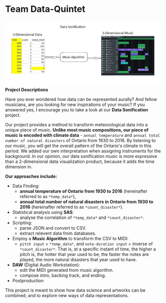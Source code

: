 # Team Data-Quintet
![Data-Quintet](https://github.com/musicenthusiastist/Symphony-of-Climate-Data/blob/master/Images/OurIdea.JPG "Our Interpretation of Sonification")
**Project Descriptions**

Have you ever wondered how data can be represented aurally? And fellow musicians, are you looking for new inspirations of your music? If you answered yes, I encourage you to take a look at our **Data Sonification** project. 

Our project provides a method to transform meteorological data into a unique piece of music. **Unlike most music compositions, our piece of music is encoded with climate data** - `annual temperature` and `annual total number of natural disasters` of Ontario from 1930 to 2016. By listening to our music, you will get the overall pattern of the Ontario's climate in this period. We added our own interpretation when assigning instruments for the background. In our opinion, our data sonification music is more expressive than a 2-dimensional data visualization product, because it adds the time dimension in. 

**Our approaches include:**
- Data Finding: 
  + **annual temperature of Ontario from 1930 to 2016** (hereinafter referred to as `*temp_data*`), 
  + **annual total number of natural disasters in Ontario from 1930 to 2016** (hereinafter referred to as `*count_disaster*`).
- Statistical analysis using **SAS**: 
  + analyse the correlation of `*temp_data*` and `*count_disaster*`. 
- Scripting: 
  + parse JSON and convert to CSV.
  + extract relevent data from databases.
- Employ a **Music Algorithm** to transform the CSV to MIDI: 
  + `pitch input` = `*temp_data*`, and `note-duration input` = inverse of `*count_disaster*`. That is, at a specific instant of time, the higher a pitch is, the hotter that year used to be; the faster the notes are played, the more natural disasters that year used to have.
- **DAW** (Digital Audio Workstation): 
  + edit the MIDI generated from music algorithm.
  + compose intro, backing track, and ending.
- Postproduction

This project is meant to show how data science and artworks can be combined; and to explore new ways of data representations. 


